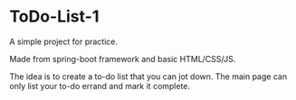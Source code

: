 # ToDo-List-1
A simple project for practice.

Made from spring-boot framework and basic HTML/CSS/JS.

The idea is to create a to-do list that you can jot down. The main page can only list your to-do errand and mark it complete. 
